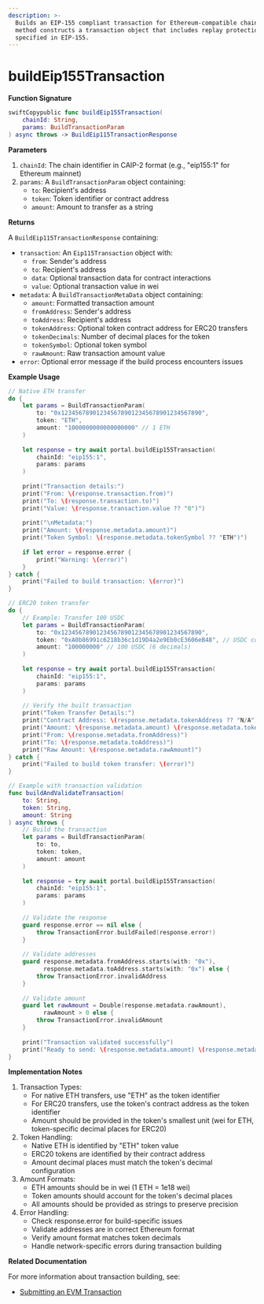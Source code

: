 ```yaml
---
description: >-
  Builds an EIP-155 compliant transaction for Ethereum-compatible chains. This
  method constructs a transaction object that includes replay protection as
  specified in EIP-155.
---
```


# buildEip155Transaction

**Function Signature**

```swift
swiftCopypublic func buildEip155Transaction(
    chainId: String,
    params: BuildTransactionParam
) async throws -> BuildEip115TransactionResponse
```

**Parameters**

1. `chainId`: The chain identifier in CAIP-2 format (e.g., "eip155:1" for Ethereum mainnet)
2. `params`: A `BuildTransactionParam` object containing:
   * `to`: Recipient's address
   * `token`: Token identifier or contract address
   * `amount`: Amount to transfer as a string

**Returns**

A `BuildEip115TransactionResponse` containing:

* `transaction`: An `Eip115Transaction` object with:
  * `from`: Sender's address
  * `to`: Recipient's address
  * `data`: Optional transaction data for contract interactions
  * `value`: Optional transaction value in wei
* `metadata`: A `BuildTransactionMetaData` object containing:
  * `amount`: Formatted transaction amount
  * `fromAddress`: Sender's address
  * `toAddress`: Recipient's address
  * `tokenAddress`: Optional token contract address for ERC20 transfers
  * `tokenDecimals`: Number of decimal places for the token
  * `tokenSymbol`: Optional token symbol
  * `rawAmount`: Raw transaction amount value
* `error`: Optional error message if the build process encounters issues

**Example Usage**

```swift
// Native ETH transfer
do {
    let params = BuildTransactionParam(
        to: "0x1234567890123456789012345678901234567890",
        token: "ETH",
        amount: "1000000000000000000" // 1 ETH
    )
    
    let response = try await portal.buildEip155Transaction(
        chainId: "eip155:1",
        params: params
    )
    
    print("Transaction details:")
    print("From: \(response.transaction.from)")
    print("To: \(response.transaction.to)")
    print("Value: \(response.transaction.value ?? "0")")
    
    print("\nMetadata:")
    print("Amount: \(response.metadata.amount)")
    print("Token Symbol: \(response.metadata.tokenSymbol ?? "ETH")")
    
    if let error = response.error {
        print("Warning: \(error)")
    }
} catch {
    print("Failed to build transaction: \(error)")
}

// ERC20 token transfer
do {
    // Example: Transfer 100 USDC
    let params = BuildTransactionParam(
        to: "0x1234567890123456789012345678901234567890",
        token: "0xA0b86991c6218b36c1d19D4a2e9Eb0cE3606eB48", // USDC contract address
        amount: "100000000" // 100 USDC (6 decimals)
    )
    
    let response = try await portal.buildEip155Transaction(
        chainId: "eip155:1",
        params: params
    )
    
    // Verify the built transaction
    print("Token Transfer Details:")
    print("Contract Address: \(response.metadata.tokenAddress ?? "N/A")")
    print("Amount: \(response.metadata.amount) \(response.metadata.tokenSymbol ?? "tokens")")
    print("From: \(response.metadata.fromAddress)")
    print("To: \(response.metadata.toAddress)")
    print("Raw Amount: \(response.metadata.rawAmount)")
} catch {
    print("Failed to build token transfer: \(error)")
}

// Example with transaction validation
func buildAndValidateTransaction(
    to: String,
    token: String,
    amount: String
) async throws {
    // Build the transaction
    let params = BuildTransactionParam(
        to: to,
        token: token,
        amount: amount
    )
    
    let response = try await portal.buildEip155Transaction(
        chainId: "eip155:1",
        params: params
    )
    
    // Validate the response
    guard response.error == nil else {
        throw TransactionError.buildFailed(response.error!)
    }
    
    // Validate addresses
    guard response.metadata.fromAddress.starts(with: "0x"),
          response.metadata.toAddress.starts(with: "0x") else {
        throw TransactionError.invalidAddress
    }
    
    // Validate amount
    guard let rawAmount = Double(response.metadata.rawAmount),
          rawAmount > 0 else {
        throw TransactionError.invalidAmount
    }
    
    print("Transaction validated successfully")
    print("Ready to send: \(response.metadata.amount) \(response.metadata.tokenSymbol ?? "tokens")")
}
```

**Implementation Notes**

1. Transaction Types:
   * For native ETH transfers, use "ETH" as the token identifier
   * For ERC20 transfers, use the token's contract address as the token identifier
   * Amount should be provided in the token's smallest unit (wei for ETH, token-specific decimal places for ERC20)
2. Token Handling:
   * Native ETH is identified by "ETH" token value
   * ERC20 tokens are identified by their contract address
   * Amount decimal places must match the token's decimal configuration
3. Amount Formats:
   * ETH amounts should be in wei (1 ETH = 1e18 wei)
   * Token amounts should account for the token's decimal places
   * All amounts should be provided as strings to preserve precision
4. Error Handling:
   * Check response.error for build-specific issues
   * Validate addresses are in correct Ethereum format
   * Verify amount format matches token decimals
   * Handle network-specific errors during transaction building

**Related Documentation**

For more information about transaction building, see:

* [Submitting an EVM Transaction](https://docs.portalhq.io/getting-started/sdk-quick-starts#submitting-an-evm-transaction)
